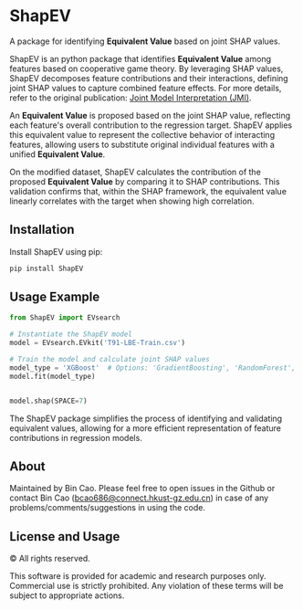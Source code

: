 
# ShapEV

A package for identifying **Equivalent Value** based on joint SHAP values.

ShapEV is an python package that identifies **Equivalent Value** among features based on cooperative game theory. By leveraging SHAP values, ShapEV decomposes feature contributions and their interactions, defining joint SHAP values to capture combined feature effects. For more details, refer to the original publication: [Joint Model Interpretation (JMI)](https://www.oaepublish.com/articles/jmi.2022.04).

An **Equivalent Value** is proposed based on the joint SHAP value, reflecting each feature's overall contribution to the regression target. ShapEV applies this equivalent value to represent the collective behavior of interacting features, allowing users to substitute original individual features with a unified **Equivalent Value**.

On the modified dataset, ShapEV calculates the contribution of the proposed **Equivalent Value** by comparing it to SHAP contributions. This validation confirms that, within the SHAP framework, the equivalent value linearly correlates with the target when showing high correlation.

## Installation

Install ShapEV using pip:

```bash
pip install ShapEV
```

## Usage Example

```python
from ShapEV import EVsearch

# Instantiate the ShapEV model
model = EVsearch.EVkit('T91-LBE-Train.csv')

# Train the model and calculate joint SHAP values
model_type = 'XGBoost'  # Options: 'GradientBoosting', 'RandomForest', 'LightGBM', 'XGBoost'
model.fit(model_type)


model.shap(SPACE=7)
```



The ShapEV package simplifies the process of identifying and validating equivalent values, allowing for a more efficient representation of feature contributions in regression models.

## About 
Maintained by Bin Cao. Please feel free to open issues in the Github or contact Bin Cao
(bcao686@connect.hkust-gz.edu.cn) in case of any problems/comments/suggestions in using the code. 

## License and Usage
© All rights reserved.

This software is provided for academic and research purposes only. Commercial use is strictly prohibited. Any violation of these terms will be subject to appropriate actions.
